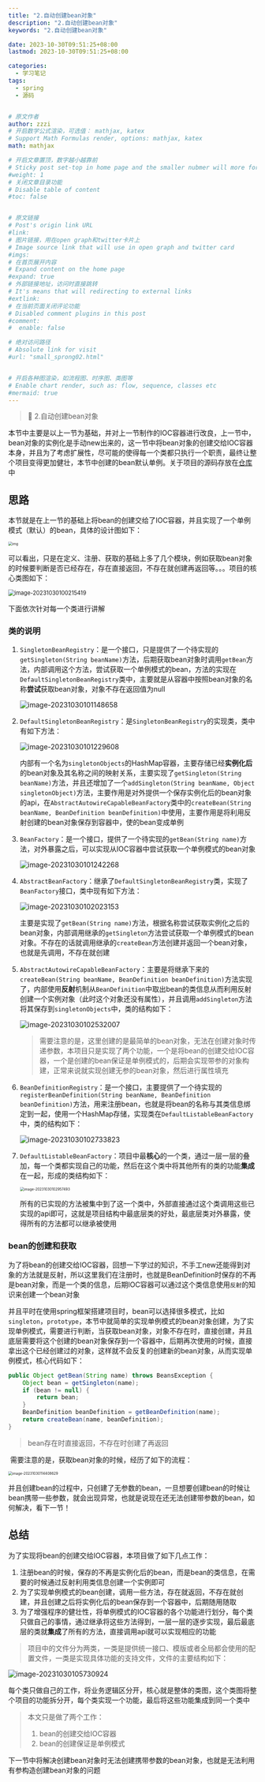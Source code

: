```yaml
---
title: "2.自动创建bean对象"
description: "2.自动创建bean对象"
keywords: "2.自动创建bean对象"

date: 2023-10-30T09:51:25+08:00
lastmod: 2023-10-30T09:51:25+08:00

categories:
  - 学习笔记
tags:
  - spring
  - 源码


# 原文作者
author: zzzi
# 开启数学公式渲染，可选值： mathjax, katex
# Support Math Formulas render, options: mathjax, katex
math: mathjax

# 开启文章置顶，数字越小越靠前
# Sticky post set-top in home page and the smaller nubmer will more forward.
#weight: 1
# 关闭文章目录功能
# Disable table of content
#toc: false


# 原文链接
# Post's origin link URL
#link:
# 图片链接，用在open graph和twitter卡片上
# Image source link that will use in open graph and twitter card
#imgs:
# 在首页展开内容
# Expand content on the home page
#expand: true
# 外部链接地址，访问时直接跳转
# It's means that will redirecting to external links
#extlink:
# 在当前页面关闭评论功能
# Disabled comment plugins in this post
#comment:
#  enable: false

# 绝对访问路径
# Absolute link for visit
#url: "small_sprong02.html"


# 开启各种图渲染，如流程图、时序图、类图等
# Enable chart render, such as: flow, sequence, classes etc
#mermaid: true
---
```


>🤔 2.自动创建bean对象

本节中主要是以上一节为基础，并对上一节制作的IOC容器进行改良，上一节中，bean对象的实例化是手动new出来的，这一节中将bean对象的创建交给IOC容器本身，并且为了考虑扩展性，尽可能的使得每一个类都只执行一个职责，最终让整个项目变得更加健壮，本节中创建的bean默认单例。关于项目的源码存放在[仓库](https://github.com/zzziCode/small-spring)中

<!--more-->

## 思路

本节就是在上一节的基础上将bean的创建交给了IOC容器，并且实现了一个单例模式（默认）的bean，具体的设计图如下：

<img src="https://zzzi-img-1313100942.cos.ap-beijing.myqcloud.com/img/202310301326330.png" alt="img" style="zoom:50%;" />

可以看出，只是在定义、注册、获取的基础上多了几个模块，例如获取bean对象的时候要判断是否已经存在，存在直接返回，不存在就创建再返回等。。。项目的核心类图如下：

<img src="https://zzzi-img-1313100942.cos.ap-beijing.myqcloud.com/img/202310301002877.png" alt="image-20231030100215419" style="zoom:80%;" />

下面依次针对每一个类进行讲解

### 类的说明

1. `SingletonBeanRegistry`：是一个接口，只是提供了一个待实现的`getSingleton(String beanName)`方法，后期获取bean对象时调用`getBean`方法，内部调用这个方法，尝试获取一个单例模式的bean，方法的实现在`DefaultSingletonBeanRegistry`类中，主要就是从容器中按照bean对象的名称**尝试**获取bean对象，对象不存在返回值为null

   ![image-20231030101148658](https://zzzi-img-1313100942.cos.ap-beijing.myqcloud.com/img/202310301057545.png)

2. `DefaultSingletonBeanRegistry`：是`SingletonBeanRegistry`的实现类，类中有如下方法：

   ![image-20231030101229608](https://zzzi-img-1313100942.cos.ap-beijing.myqcloud.com/img/202310301057546.png)

   内部有一个名为`singletonObjects`的HashMap容器，主要存储已经**实例化后**的bean对象及其名称之间的映射关系，主要实现了`getSingleton(String beanName)`方法，并且还增加了一个`addSingleton(String beanName, Object singletonObject)`方法，主要作用是对外提供一个保存实例化后的bean对象的api，在`AbstractAutowireCapableBeanFactory`类中的`createBean(String beanName, BeanDefinition beanDefinition)`中使用，主要作用是将利用反射创建的bean对象保存到容器中，使的bean变成单例

3. `BeanFactory`：是一个接口，提供了一个待实现的`getBean(String name)`方法，对外暴露之后，可以实现从IOC容器中尝试获取一个单例模式的bean对象

   ![image-20231030101242268](https://zzzi-img-1313100942.cos.ap-beijing.myqcloud.com/img/202310301057547.png)

4. `AbstractBeanFactory`：继承了`DefaultSingletonBeanRegistry`类，实现了`BeanFactory`接口，类中现有如下方法：

   ![image-20231030102023153](https://zzzi-img-1313100942.cos.ap-beijing.myqcloud.com/img/202310301020694.png)

   主要是实现了`getBean(String name)`方法，根据名称尝试获取实例化之后的 bean对象，内部调用继承的`getSingleton`方法尝试获取一个单例模式的bean对象。不存在的话就调用继承的`createBean`方法创建并返回一个bean对象，也就是先调用，不存在就创建

5. `AbstractAutowireCapableBeanFactory`：主要是将继承下来的`createBean(String beanName, BeanDefinition beanDefinition)`方法实现了，内部使用**反射**机制从`BeanDefinition`中取出bean的类信息从而利用反射创建一个实例对象（此时这个对象还没有属性），并且调用`addSingleton`方法将其保存到`singletonObjects`中，类的结构如下：

   ![image-20231030102532007](https://zzzi-img-1313100942.cos.ap-beijing.myqcloud.com/img/202310301057549.png)

   > 需要注意的是，这里创建的是最简单的bean对象，无法在创建对象时传递参数，本项目只是实现了两个功能，一个是将bean的创建交给IOC容器，一个是创建的bean保证是单例模式的，后期会实现带参的对象构建，正常来说就实现创建无参的bean对象，然后进行属性填充

6. `BeanDefinitionRegistry`：是一个接口，主要提供了一个待实现的`registerBeanDefinition(String beanName, BeanDefinition beanDefinition)`方法，用来注册bean，也就是将bean的名称与其类信息绑定到一起，使用一个HashMap存储，实现类在`DefaultListableBeanFactory`中，类的结构如下：

   ![image-20231030102733823](https://zzzi-img-1313100942.cos.ap-beijing.myqcloud.com/img/202310301057550.png)

7. `DefaultListableBeanFactory`：项目中最**核心**的一个类，通过一层一层的叠加，每一个类都实现自己的功能，然后在这个类中将其他所有的类的功能**集成**在一起，形成的类结构如下：

   <img src="https://zzzi-img-1313100942.cos.ap-beijing.myqcloud.com/img/202310301057551.png" alt="image-20231030102957493" style="zoom:50%;" />

   所有的已实现的方法被集中到了这一个类中，外部直接通过这个类调用这些已实现的api即可，这就是项目结构中最底层类的好处，最底层类对外暴露，使得所有的方法都可以继承被使用

### bean的创建和获取

​		为了将bean的创建交给IOC容器，回想一下学过的知识，不手工new还能得到对象的方法就是反射，所以这里我们在注册时，也就是BeanDefinition时保存的不再是bean对象，而是一个类的信息，后期IOC容器可以通过这个类信息使用`反射`的知识来创建一个bean对象

​		并且平时在使用spring框架搭建项目时，bean可以选择很多模式，比如`singleton`，`prototype`，本节中就简单的实现单例模式的bean对象创建，为了实现单例模式，需要进行判断，当获取bean对象，对象不存在时，直接创建，并且底层需要将这个创建的bean对象保存到一个容器中，后期再次使用的时候，直接拿出这个已经创建过的对象，这样就不会反复的创建新的bean对象，从而实现单例模式，核心代码如下：

```java
public Object getBean(String name) throws BeansException {
    Object bean = getSingleton(name);
    if (bean != null) {
        return bean;
    }
    BeanDefinition beanDefinition = getBeanDefinition(name);
    return createBean(name, beanDefinition);
}
```

> bean存在时直接返回，不存在时创建了再返回

​		需要注意的是，获取bean对象的时候，经历了如下的流程：

<img src="https://zzzi-img-1313100942.cos.ap-beijing.myqcloud.com/img/202310301144543.png" alt="image-20231030114408629" style="zoom:50%;" />

并且创建bean的过程中，只创建了无参数的bean，一旦想要创建bean的时候让bean携带一些参数，就会出现异常，也就是说现在还无法创建带参数的bean，如何解决，看下一节！

## 总结

为了实现将bean的创建交给IOC容器，本项目做了如下几点工作：

1. 注册bean的时候，保存的不再是实例化后的bean，而是bean的类信息，在需要的时候通过反射利用类信息创建一个实例即可
2. 为了实现单例模式的bean创建，调用一些方法，存在就返回，不存在就创建，并且创建之后将实例化后的bean保存到一个容器中，后期随用随取
3. 为了增强程序的健壮性，将单例模式的IOC容器的各个功能进行划分，每个类只做自己的事情，通过继承将这些方法得到，一层一层的逐步实现，最后最底层的类就**集成**了所有的方法，直接调用api就可以实现相应的功能

> 项目中的文件分为两类，一类是提供统一接口、模版或者全局都会使用的配置文件，一类是实现具体功能的支持文件，文件的主要结构如下：

![image-20231030105730924](https://zzzi-img-1313100942.cos.ap-beijing.myqcloud.com/img/202310301057553.png)

每个类只做自己的工作，将业务逻辑区分开，核心就是整体的类图，这个类图将整个项目的功能拆分开，每个类实现一个功能，最后将这些功能集成到同一个类中

> 本文只是做了两个工作：
>
> 1. bean的创建交给IOC容器
> 2. bean的创建保证是单例模式

下一节中将解决创建bean对象时无法创建携带参数的bean对象，也就是无法利用有参构造创建bean对象的问题



